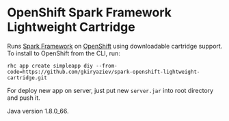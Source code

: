 OpenShift Spark Framework Lightweight Cartridge
===============================================

Runs [Spark Framework](http://sparkjava.com/) on [OpenShift](https://www.openshift.com/) using downloadable cartridge support. To install to OpenShift from the CLI, run:

	rhc app create simpleapp diy --from-code=https://github.com/gkiryaziev/spark-openshift-lightweight-cartridge.git
	
For deploy new app on server, just put new `server.jar` into root directory and push it.

Java version 1.8.0_66.
